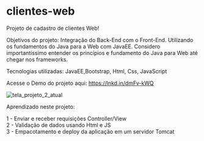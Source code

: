 # clientes-web

Projeto de cadastro de clientes Web!

Objetivos do projeto: Integração do Back-End com o Front-End. Utilizando os fundamentos do Java para a Web com JavaEE. Considero importantíssimo entender os princípios e fundamento do Java para Web até chegar nos frameworks.

Tecnologias utilizadas: JavaEE,Bootstrap, Html, Css, JavaScript

Acesse o Demo do projeto aqui: https://lnkd.in/dmFv-kWQ

![tela_projeto_2_atual](https://user-images.githubusercontent.com/95452249/195747475-385ac7db-40dd-43e6-b094-322d24a6f9f6.png)


Aprendizado neste projeto:

1 - Enviar e receber requisições Controller/View  
2 - Validação de dados usando Html e JS  
3 - Empacotamento e deploy da aplicação em um servidor Tomcat
